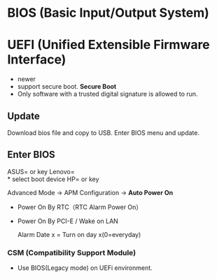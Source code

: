 # BIOS (Basic Input/Output System) 

# UEFI (Unified Extensible Firmware Interface)
* newer
* support secure boot.
**Secure Boot**
* Only software with a trusted digital signature is allowed to run.

## Update
Download bios file and copy to USB.
Enter BIOS menu and update.

## Enter BIOS
ASUS=<f2> or <delete> key
Lenovo=<f1>  
        * <f12> select boot device
HP=<f10> or <esc> key

Advanced Mode -> APM Configuration -> **Auto Power On**
* Power On By RTC（RTC Alarm Power On）
* Power On By PCI-E / Wake on LAN

    Alarm Date x = Turn on day x(0=everyday)


### CSM (Compatibility Support Module)     
* Use BIOS(Legacy mode) on UEFi environment.


